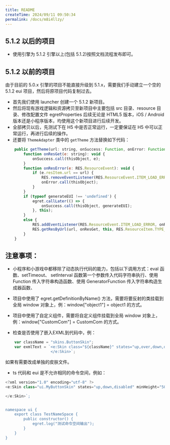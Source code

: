 ```yaml
---
title: README
createTime: 2024/09/11 09:50:34
permalink: /docs/m8i4llzy/
---
```

## 5.1.2 以后的项目

* 使用引擎为 5.1.2 引擎以上(包括 5.1.2)按照文档流程发布即可。

## 5.1.2 以前的项目
由于目前的 5.0.x 引擎的项目不能直接升级到 5.1.x，需要我们手动建立一个空的 5.1.2 eui 项目，然后将原项目代码复制过去。

* 首先我们使用 launcher 创建一个 5.1.2 新项目。
* 然后将现有游戏逻辑和资源拷贝至新项目中主要包括 src 目录、resource 目录、修改配置文件 egretProperties 后续无论是 HTML5 版本，iOS / Android 版本还是小程序版本，均使用这个新项目进行后续开发。
* 全部拷贝以后，先测试下在 H5 中是否正常运行，一定要保证在 H5 中可以正常运行，再进行后续的操作。
* 还要将 `ThemeAdapter` 类中的 `getTheme` 方法替换如下代码：

~~~javascript
    public getTheme(url: string, onSuccess: Function, onError: Function, thisObject: any): void {
        function onResGet(e: string): void {
            onSuccess.call(thisObject, e);
        }
        function onResError(e: RES.ResourceEvent): void {
            if (e.resItem.url == url) {
                RES.removeEventListener(RES.ResourceEvent.ITEM_LOAD_ERROR, onResError, null);
                onError.call(thisObject);
            }
        }
        if (typeof generateEUI !== 'undefined') {
            egret.callLater(() => {
                onSuccess.call(thisObject, generateEUI);
            }, this);
        }
        else {
            RES.addEventListener(RES.ResourceEvent.ITEM_LOAD_ERROR, onResError, null);
            RES.getResByUrl(url, onResGet, this, RES.ResourceItem.TYPE_TEXT);
        }
    }
~~~

## 注意事项：

* 小程序和小游戏中都移除了动态执行代码的能力，包括以下调用方式：eval 函数、setTimeout、 setInterval 函数第一个参数传入代码字符串执行、使用 Function 传入字符串构造函数、使用 GeneratorFunction 传入字符串构造生成器函数、

* 项目中使用了 egret.getDefinitionByName() 方法，需要将要反射的类挂载到全局 window 对象上，例：window["object1"] = object1 的方式。

* 项目中使用了自定义组件，需要将自定义组件挂载到全局 window 对象上，例：window["CustomCom"] = CustomCom 的方式。

* 检查是否使用了嵌入EXML到代码中，例：

~~~javascript
    var className = "skins.ButtonSkin";
    var exmlText = `<e:Skin class="${className}" states="up,over,down,disabled" xmlns:s="http://ns.egret.com/eui">                ...
                    </e:Skin>`;
~~~

如果有需要改成单独的皮肤文件。

* ts 代码和 eui 是不允许相同的命令空间，例如：

~~~javascript
<?xml version="1.0" encoding="utf-8" ?> 
<e:Skin class="ui.MyButtonSkin" states="up,down,disabled" minHeight="50" minWidth="100" xmlns:e="http://ns.egret.com/eui"> 

</e:Skin>`;


namespace ui {
	export class TestNameSpace {
		public constructor() {
			egret.log("测试命令空间输出");
		}
	}
}
~~~
